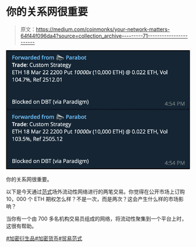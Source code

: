 # 你的关系网很重要

> 原文：<https://medium.com/coinmonks/your-network-matters-64f44f096da4?source=collection_archive---------71----------------------->

![](img/40e33e7bd05f3acb61e8ad4916cefbb9.png)

你的关系网很重要。

以下是今天通过[范式](https://www.paradigm.co/company)场外流动性网络进行的两笔交易。你觉得在公开市场上订购 10，000 个 ETH 期权怎么样？不是一次，而是两次？这会产生什么样的市场影响？

当你有一个由 700 多名机构交易员组成的网络，将流动性聚集到一个平台上时，这很有帮助。

[#加密衍生品](https://www.linkedin.com/feed/hashtag/?keywords=cryptoderivatives&highlightedUpdateUrns=urn%3Ali%3Aactivity%3A6906783865306800128)[#加密货币](https://www.linkedin.com/feed/hashtag/?keywords=cryptocurrencies&highlightedUpdateUrns=urn%3Ali%3Aactivity%3A6906783865306800128)[#贸易范式](https://www.linkedin.com/feed/hashtag/?keywords=tradeparadigm&highlightedUpdateUrns=urn%3Ali%3Aactivity%3A6906783865306800128)